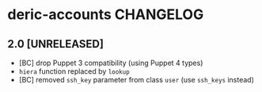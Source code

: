 # deric-accounts CHANGELOG

## 2.0 [UNRELEASED]

 * [BC] drop Puppet 3 compatibility (using Puppet 4 types)
 * `hiera` function replaced by `lookup`
 * [BC] removed `ssh_key` parameter from class `user` (use `ssh_keys` instead)
